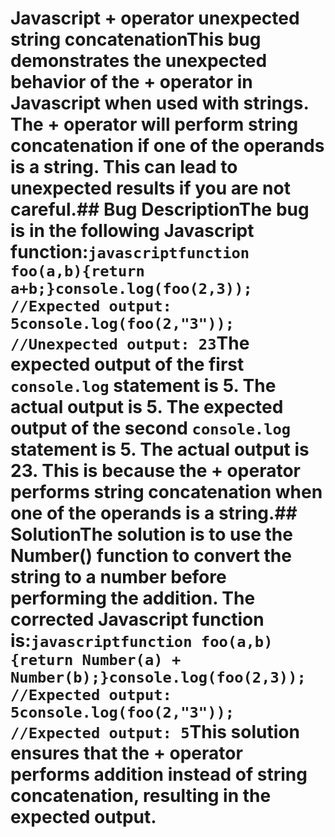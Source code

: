 # Javascript + operator unexpected string concatenationThis bug demonstrates the unexpected behavior of the + operator in Javascript when used with strings. The + operator will perform string concatenation if one of the operands is a string. This can lead to unexpected results if you are not careful.## Bug DescriptionThe bug is in the following Javascript function:```javascriptfunction foo(a,b){return a+b;}console.log(foo(2,3)); //Expected output: 5console.log(foo(2,"3")); //Unexpected output: 23```The expected output of the first `console.log` statement is 5. The actual output is 5. The expected output of the second `console.log` statement is 5. The actual output is 23. This is because the + operator performs string concatenation when one of the operands is a string.## SolutionThe solution is to use the Number() function to convert the string to a number before performing the addition. The corrected Javascript function is:```javascriptfunction foo(a,b){return Number(a) + Number(b);}console.log(foo(2,3)); //Expected output: 5console.log(foo(2,"3")); //Expected output: 5```This solution ensures that the + operator performs addition instead of string concatenation, resulting in the expected output.